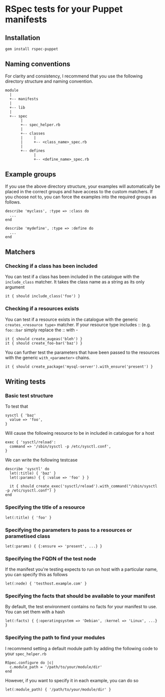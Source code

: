 # RSpec tests for your Puppet manifests

## Installation

    gem install rspec-puppet

## Naming conventions

For clarity and consistency, I recommend that you use the following directory
structure and naming convention.

    module
      |
      +-- manifests
      |
      +-- lib
      |
      +-- spec
           |
           +-- spec_helper.rb
           |
           +-- classes
           |     |
           |     +-- <class_name>_spec.rb
           |
           +-- defines
                 |
                 +-- <define_name>_spec.rb

## Example groups

If you use the above directory structure, your examples will automatically be
placed in the correct groups and have access to the custom matchers.  If you
choose not to, you can force the examples into the required groups as follows.

    describe 'myclass', :type => :class do
      ...
    end

    describe 'mydefine', :type => :define do
      ...
    end

## Matchers

### Checking if a class has been included

You can test if a class has been included in the catalogue with the
`include_class` matcher.  It takes the class name as a string as its only
argument

    it { should include_class('foo') }

### Checking if a resources exists

You can test if a resource exists in the catalogue with the generic
`creates_<resource type>` matcher.  If your resource type includes :: (e.g.
`foo::bar` simply replace the :: with -

    it { should create_augeas('bleh') }
    it { should create_foo-bar('baz') }

You can further test the parameters that have been passed to the resources with
the generic `with_<parameter>` chains.

    it { should create_package('mysql-server').with_ensure('present') }

## Writing tests

### Basic test structure

To test that

    sysctl { 'baz'
      value => 'foo',
    }

Will cause the following resource to be in included in catalogue for a host

    exec { 'sysctl/reload':
      command => '/sbin/sysctl -p /etc/sysctl.conf',
    }

We can write the following testcase

    describe 'sysctl' do
      let(:title) { 'baz' }
      let(:params) { { :value => 'foo' } }

      it { should create_exec('sysctl/reload').with_command("/sbin/sysctl -p /etc/sysctl.conf") }
    end

### Specifying the title of a resource

    let(:title) { 'foo' }

### Specifying the parameters to pass to a resources or parametised class

    let(:params) { {:ensure => 'present', ...} }

### Specifying the FQDN of the test node

If the manifest you're testing expects to run on host with a particular name,
you can specify this as follows

    let(:node) { 'testhost.example.com' }

### Specifying the facts that should be available to your manifest

By default, the test environment contains no facts for your manifest to use.
You can set them with a hash

    let(:facts) { {:operatingsystem => 'Debian', :kernel => 'Linux', ...} }

### Specifying the path to find your modules

I recommend setting a default module path by adding the following code to your
`spec_helper.rb`

    RSpec.configure do |c|
      c.module_path = '/path/to/your/module/dir'
    end

However, if you want to specify it in each example, you can do so

    let(:module_path) { '/path/to/your/module/dir' }
